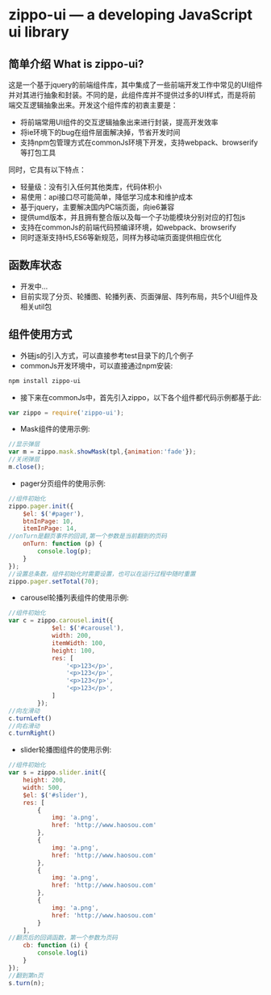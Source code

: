 zippo-ui — a developing JavaScript ui library
==================================================


简单介绍 What is zippo-ui?
----------------------------------------------
这是一个基于jquery的前端组件库，其中集成了一些前端开发工作中常见的UI组件并对其进行抽象和封装。不同的是，此组件库并不提供过多的UI样式，而是将前端交互逻辑抽象出来。开发这个组件库的初衷主要是：
- 将前端常用UI组件的交互逻辑抽象出来进行封装，提高开发效率
- 将ie环境下的bug在组件层面解决掉，节省开发时间
- 支持npm包管理方式在commonJs环境下开发，支持webpack、browserify等打包工具

同时，它具有以下特点：
- 轻量级：没有引入任何其他类库，代码体积小
- 易使用：api接口尽可能简单，降低学习成本和维护成本
- 基于jquery，主要解决国内PC端页面，向ie6兼容
- 提供umd版本，并且拥有整合版以及每一个子功能模块分别对应的打包js
- 支持在commonJs的前端代码预编译环境，如webpack、browserify
- 同时逐渐支持H5,ES6等新规范，同样为移动端页面提供相应优化

函数库状态
----------------------------------------------
- 开发中...
- 目前实现了分页、轮播图、轮播列表、页面弹层、阵列布局，共5个UI组件及相关util包

组件使用方式
----------------------------------------------
- 外链js的引入方式，可以直接参考test目录下的几个例子
- commonJs开发环境中，可以直接通过npm安装:
```bash
npm install zippo-ui
```
- 接下来在commonJs中，首先引入zippo，以下各个组件都代码示例都基于此:
```js
var zippo = require('zippo-ui');
```
- Mask组件的使用示例:
```js
//显示弹层
var m = zippo.mask.showMask(tpl,{animation:'fade'});
//关闭弹层
m.close();
```
- pager分页组件的使用示例:
```js
//组件初始化
zippo.pager.init({
    $el: $('#pager'),
    btnInPage: 10,
    itemInPage: 14,
//onTurn是翻页事件的回调,第一个参数是当前翻到的页码
    onTurn: function (p) {
        console.log(p);
    }
});
//设置总条数，组件初始化时需要设置，也可以在运行过程中随时重置
zippo.pager.setTotal(70);
```
- carousel轮播列表组件的使用示例:
```js
//组件初始化
var c = zippo.carousel.init({
            $el: $('#carousel'),
            width: 200,
            itemWidth: 100,
            height: 100,
            res: [
                '<p>123</p>',
                '<p>123</p>',
                '<p>123</p>',
                '<p>123</p>',
            ]
        });
//向左滑动
c.turnLeft()
//向右滑动
c.turnRight()
```

- slider轮播图组件的使用示例:
```js
//组件初始化
var s = zippo.slider.init({
    height: 200,
    width: 500,
    $el: $('#slider'),
    res: [
        {
            img: 'a.png',
            href: 'http://www.haosou.com'
        },
        {
            img: 'a.png',
            href: 'http://www.haosou.com'
        },
        {
            img: 'a.png',
            href: 'http://www.haosou.com'
        },
        {
            img: 'a.png',
            href: 'http://www.haosou.com'
        }
    ],
//翻页后的回调函数，第一个参数为页码
    cb: function (i) {
        console.log(i)
    }
});
//翻到第n页
s.turn(n);
```

